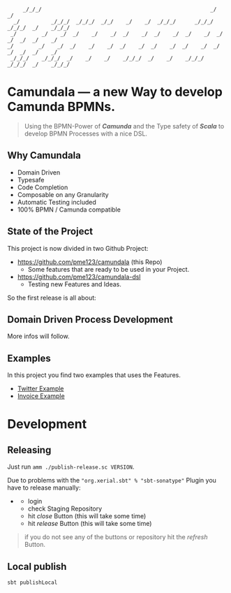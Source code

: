 ```
     _/_/_/                                                      _/            _/
  _/          _/_/_/  _/_/_/  _/_/    _/    _/  _/_/_/      _/_/_/    _/_/_/  _/    _/_/_/
 _/        _/    _/  _/    _/    _/  _/    _/  _/    _/  _/    _/  _/    _/  _/  _/    _/
_/        _/    _/  _/    _/    _/  _/    _/  _/    _/  _/    _/  _/    _/  _/  _/    _/
 _/_/_/    _/_/_/  _/    _/    _/    _/_/_/  _/    _/    _/_/_/    _/_/_/  _/    _/_/_/
```
# Camundala — a new Way to develop Camunda BPMNs.
> Using the BPMN-Power of _**Camunda**_
and the Type safety of _**Scala**_ to develop BPMN Processes with a nice DSL.
## Why Camundala
* Domain Driven
* Typesafe
* Code Completion
* Composable on any Granularity
* Automatic Testing included
* 100% BPMN / Camunda compatible

## State of the Project
This project is now divided in two Github Project:
- https://github.com/pme123/camundala (this Repo)
  - Some features that are ready to be used in your Project.
- https://github.com/pme123/camundala-dsl
  - Testing new Features and Ideas.

So the first release is all about:
## Domain Driven Process Development
More infos will follow.

## Examples
In this project you find two examples that uses the Features.
- [Twitter Example](examples/twitter/README.md)
- [Invoice Example](examples/invoice/README.md)


# Development

## Releasing
Just run `amm ./publish-release.sc VERSION`.

Due to problems with the `"org.xerial.sbt" % "sbt-sonatype"` Plugin you have to release manually:
- [](https://s01.oss.sonatype.org/#stagingRepositories)
  - login
  - check Staging Repository
  - hit _close_ Button (this will take some time)
  - hit _release_ Button (this will take some time)

> if you do not see any of the buttons or repository hit the _refresh_ Button.

## Local publish

   `sbt publishLocal`

